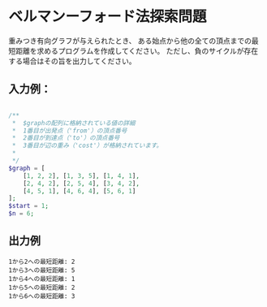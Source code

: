 
# ベルマンーフォード法探索問題

重みつき有向グラフが与えられたとき、
ある始点から他の全ての頂点までの最短距離を求めるプログラムを作成してください。
ただし、負のサイクルが存在する場合はその旨を出力してください。


## 入力例：

```php

/**
 *  $graphの配列に格納されている値の詳細
 *  1番目が出発点（'from'）の頂点番号
 *  2番目が到達点（'to'）の頂点番号
 *  3番目が辺の重み（'cost'）が格納されています。
 *
 */
$graph = [
    [1, 2, 2], [1, 3, 5], [1, 4, 1],
    [2, 4, 2], [2, 5, 4], [3, 4, 2],
    [4, 5, 1], [4, 6, 4], [5, 6, 1]
];
$start = 1;
$n = 6;
```

## 出力例
```
1から2への最短距離: 2
1から3への最短距離: 5
1から4への最短距離: 1
1から5への最短距離: 2
1から6への最短距離: 3
```

